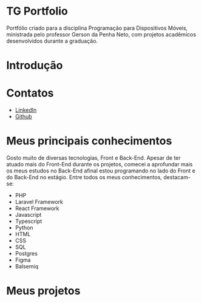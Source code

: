 # TG Portfolio
Portfólio criado para a disciplina Programação para Dispositivos Móveis, ministrada pelo professor Gerson da Penha Neto, com projetos acadêmicos desenvolvidos durante a graduação.
# Introdução

# Contatos
* [LinkedIn](https://www.linkedin.com/in/joaopereira18/)
* [Github](https://github.com/JaovitoP)

# Meus principais conhecimentos
Gosto muito de diversas tecnologias, Front e Back-End. Apesar de ter atuado mais do Front-End durante os projetos, comecei a aprofundar mais os meus estudos no Back-End afinal estou programando no lado do Front e do Back-End no estágio. Entre todos os meus conhecimentos, destacam-se:
* PHP
* Laravel Framework
* React Framework
* Javascript
* Typescript
* Python
* HTML
* CSS
* SQL
* Postgres
* Figma
* Balsemiq

# Meus projetos
